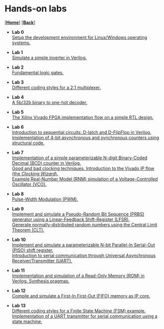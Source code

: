 
# Hands-on labs
[[**Home**](https://github.com/lpacher/lae)] [[**Back**](https://github.com/lpacher/lae)]


* **Lab 0**<br />
[Setup the development environment for Linux/Windows operating systems.](
https://github.com/lpacher/lae/tree/master/fpga/labs/lab0)

* **Lab 1**<br />
[Simulate a simple inverter in Verilog.](
https://github.com/lpacher/lae/tree/master/fpga/labs/lab1)

* **Lab 2**<br />
[Fundamental logic gates.](
https://github.com/lpacher/lae/tree/master/fpga/labs/lab2)

* **Lab 3**<br />
[Different coding styles for a 2:1 multiplexer.](
https://github.com/lpacher/lae/tree/master/fpga/labs/lab3)

* **Lab 4**<br />
[A 5b/32b binary to one-hot decoder.](
https://github.com/lpacher/lae/tree/master/fpga/labs/lab4)

* **Lab 5**<br />
[The Xilinx Vivado FPGA implementation flow on a simple RTL design.](
https://github.com/lpacher/lae/tree/master/fpga/labs/lab5)

* **Lab 6**<br />
[Introduction to sequential circuits: D-latch and D-FlipFlop in Verilog.<br />
Implementation of 4-bit asynchronous and synchronous counters using structural code.](
https://github.com/lpacher/lae/tree/master/fpga/labs/lab6)

* **Lab 7**<br />
[Implementation of a simple parameterizable N-digit Binary-Coded Decimal (BCD) counter in Verilog.<br />
Good and bad clocking techniques. Introduction to the Vivado IP flow (the _Clocking Wizard_).<br />
Example Real-Number Model (RNM) simulation of a Voltage-Controlled Oscillator (VCO).](
https://github.com/lpacher/lae/tree/master/fpga/labs/lab7)

* **Lab 8**<br />
[Pulse-Width Modulation (PWM).](
https://github.com/lpacher/lae/tree/master/fpga/labs/lab8)

* **Lab 9**<br />
[Implement and simulate a Pseudo-Random Bit Sequence (PRBS) generator using a Linear-Feedback Shift-Register (LFSR). <br />
Generate normally-distributed random numbers using the Central Limit Theorem (CLT).](
https://github.com/lpacher/lae/tree/master/fpga/labs/lab9)

* **Lab 10**<br />
[Implement and simulate a parameterizable N-bit Parallel-In Serial-Out (PISO) shift register.<br />
Introduction to serial communication through Universal Asynchronous Receiver/Transmitter (UART).](
https://github.com/lpacher/lae/tree/master/fpga/labs/lab10)

* **Lab 11**<br />
[Implementation and simulation of a Read-Only Memory (ROM) in Verilog. Synthesis pragmas.](
https://github.com/lpacher/lae/tree/master/fpga/labs/lab11)

* **Lab 12**<br />
[Compile and simulate a First-In First-Out (FIFO) memory as IP core.](
https://github.com/lpacher/lae/tree/master/fpga/labs/lab12)

* **Lab 13**<br />
[Different coding styles for a Finite State Machine (FSM) example. <br />
Implementation of a UART transmitter for serial communication using a state machine.](
https://github.com/lpacher/lae/tree/master/fpga/labs/lab13)
